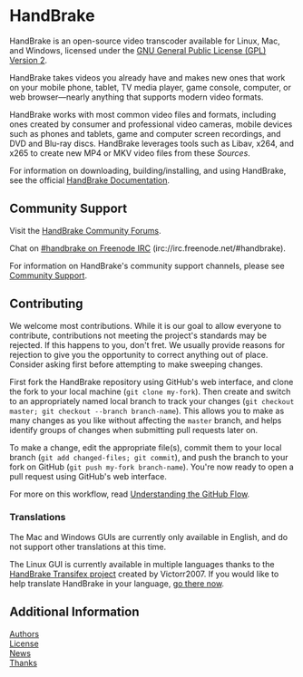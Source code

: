 # HandBrake

HandBrake is an open-source video transcoder available for Linux, Mac, and Windows, licensed under the [GNU General Public License (GPL) Version 2](LICENSE).

HandBrake takes videos you already have and makes new ones that work on your mobile phone, tablet, TV media player, game console, computer, or web browser—nearly anything that supports modern video formats.

HandBrake works with most common video files and formats, including ones created by consumer and professional video cameras, mobile devices such as phones and tablets, game and computer screen recordings, and DVD and Blu-ray discs. HandBrake leverages tools such as Libav, x264, and x265 to create new MP4 or MKV video files from these *Sources*.

For information on downloading, building/installing, and using HandBrake, see the official [HandBrake Documentation](https://handbrake.fr/docs).


## Community Support

Visit the [HandBrake Community Forums](https://forum.handbrake.fr/).

Chat on [#handbrake on Freenode IRC](https://webchat.freenode.net/?channels=handbrake) (irc://irc.freenode.net/#handbrake).

For information on HandBrake's community support channels, please see [Community Support](https://handbrake.fr/docs/en/latest/help/community-support.html).


## Contributing

We welcome most contributions. While it is our goal to allow everyone to contribute, contributions not meeting the project's standards may be rejected. If this happens to you, don't fret. We usually provide reasons for rejection to give you the opportunity to correct anything out of place. Consider asking first before attempting to make sweeping changes.

First fork the HandBrake repository using GitHub's web interface, and clone the fork to your local machine (`git clone my-fork`). Then create and switch to an appropriately named local branch to track your changes (`git checkout master; git checkout --branch branch-name`). This allows you to make as many changes as you like without affecting the `master` branch, and helps identify groups of changes when submitting pull requests later on.

To make a change, edit the appropriate file(s), commit them to your local branch (`git add changed-files; git commit`), and push the branch to your fork on GitHub (`git push my-fork branch-name`). You're now ready to open a pull request using GitHub's web interface.

For more on this workflow, read [Understanding the GitHub Flow](https://guides.github.com/introduction/flow/).

### Translations

The Mac and Windows GUIs are currently only available in English, and do not support other translations at this time.

The Linux GUI is currently available in multiple languages thanks to the [HandBrake Transifex project](https://www.transifex.com/victorr2007/handbrake/) created by Victorr2007. If you would like to help translate HandBrake in your language, [go there now](https://www.transifex.com/victorr2007/handbrake/).


## Additional Information

[Authors](AUTHORS.markdown)  
[License](LICENSE)  
[News](NEWS.markdown)  
[Thanks](THANKS.markdown)
